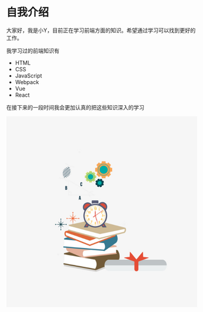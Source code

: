 # 自我介绍

大家好，我是小Y，目前正在学习前端方面的知识。希望通过学习可以找到更好的工作。

我学习过的前端知识有

- HTML
- CSS
- JavaScript
- Webpack
- Vue
- React

在接下来的一段时间我会更加认真的把这些知识深入的学习

![加油!](imgs/learn.jpg)
